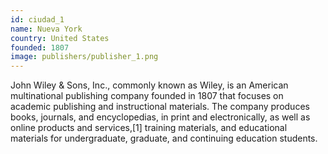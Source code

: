 ```yaml
---
id: ciudad_1
name: Nueva York
country: United States
founded: 1807
image: publishers/publisher_1.png
---
```


John Wiley & Sons, Inc., commonly known as Wiley, is an American multinational publishing company founded in 1807 that focuses on academic publishing and instructional materials. The company produces books, journals, and encyclopedias, in print and electronically, as well as online products and services,[1] training materials, and educational materials for undergraduate, graduate, and continuing education students.